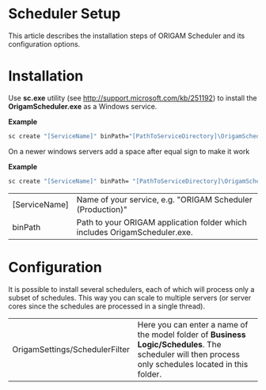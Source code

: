 # Scheduler Setup

This article describes the installation steps of ORIGAM Scheduler and its configuration options.

# Installation

Use **sc.exe** utility (see <http://support.microsoft.com/kb/251192>) to install the **OrigamScheduler.exe** as a Windows service.

**Example**

``` bash
sc create "[ServiceName]" binPath="[PathToServiceDirectory]\OrigamScheduler.exe"
```

On a newer windows servers add a space after equal sign to make it work

**Example**

``` bash
sc create "[ServiceName]" binPath= "[PathToServiceDirectory]\OrigamScheduler.exe"
```

|                 |                                                                            |
|-----------------|----------------------------------------------------------------------------|
| \[ServiceName\] | Name of your service, e.g. "ORIGAM Scheduler (Production)"                 |
| binPath         | Path to your ORIGAM application folder which includes OrigamScheduler.exe. |

# Configuration

It is possible to install several schedulers, each of which will process only a subset of schedules. This way you can scale to multiple servers (or server cores since the schedules are processed in a single thread).

|                                |                                                                                                                                                       |
|--------------------------------|-------------------------------------------------------------------------------------------------------------------------------------------------------|
| OrigamSettings/SchedulerFilter | Here you can enter a name of the model folder of **Business Logic/Schedules**. The scheduler will then process only schedules located in this folder. |

